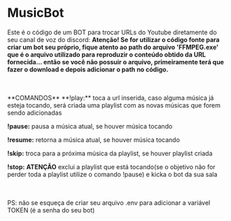 # MusicBot
Este é o código de um BOT para trocar URLs do Youtube diretamente do seu canal de voz do discord:
**Atenção! Se for utilizar o código fonte para criar um bot seu próprio, fique atento ao path do arquivo 'FFMPEG.exe' que é o arquivo utilizado para reproduzir o conteúdo obtido da URL fornecida... então se você não possuir o arquivo, primeiramente terá que fazer o download e depois adicionar o path no código.**

<br>
<br>
**COMANDOS**
**!play:** toca a url inserida, caso alguma música já esteja tocando, será criada uma playlist com as novas músicas que forem sendo adicionadas

**!pause:** pausa a música atual, se houver música tocando

**!resume:** retorna a música atual, se houver música tocando

**!skip:** troca para a próxima música da playlist, se houver playlist criada

**!stop:** **ATENÇÃO** exclui a playlist que está tocando(se o objetivo não for perder toda a playlist utilize o comando !pause) e kicka o bot da sua sala

<br><br>
PS: não se esqueça de criar seu arquivo .env para adicionar a variável TOKEN (é a senha do seu bot)
